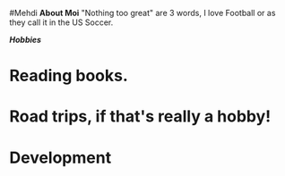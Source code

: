 #Mehdi
**About Moi**
"Nothing too great" are 3 words, I love Football or as they call it in the US Soccer.

**_Hobbies_**
# Reading books.
# Road trips, if that's really a hobby!
# Development


